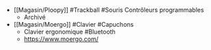 - [[Magasin/Ploopy]] #Trackball #Souris Contrôleurs programmables
	- Archivé
- [[Magasin/Moergo]] #Clavier #Capuchons
	- Clavier ergonomique #Bluetooth
	- https://www.moergo.com/